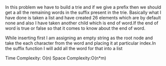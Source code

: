 In this problem we have to build a trie and if we give a prefix then we should get a all the remaining words in the suffix present in the trie. Basically what I  have done is taken a list and have created 26 elements which are by default none and also I have taken another child which is end of word.If the end of word is true or false so that it comes to know about the end of word.

While inserting first I am assigning an empty string as the root node and take the each character from the word and placing it at particular index.In the suffix function I will add all the word for  that into a list 

Time Complexity: O(n)
Space Complexity:O(n*m)